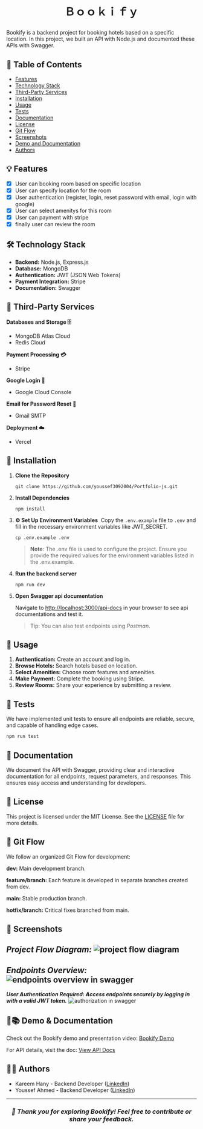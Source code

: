 # <p align=center>Ｂｏｏｋｉｆｙ</p>
Bookify is a backend project for booking hotels based on a specific location. In this project, we built an API with Node.js and documented these APIs with Swagger.

## 📖 Table of Contents

- [Features](#-features)
- [Technology Stack](#%EF%B8%8F-technology-stack)
- [Third-Party Services](#-third-party-services)
- [Installation](#-installation)
- [Usage](#-usage)
- [Tests](#-tests)
- [Documentation](#-documentation)
- [License](#-license)
- [Git Flow](#-git-flow)
- [Screenshots](#-screenshots)
- [Demo and Documentation](#-demo--documentation)
- [Authors](#-authors)


## 💡 Features

- [x] User can booking room based on specific location
- [x] User can specify location for the room
- [x] User authentication (register, login, reset password with email, login with google)
- [x] User can select amenitys for this room
- [x] User can payment with stripe
- [x] finally user can review the room

## 🛠️ Technology Stack

- **Backend:** Node.js, Express.js
- **Database:** MongoDB
- **Authentication:** JWT (JSON Web Tokens)
- **Payment Integration:** Stripe
- **Documentation:** Swagger

## 🤝 Third-Party Services

**Databases and Storage 🗄️** 
- MongoDB Atlas Cloud
- Redis Cloud

**Payment Processing 💳**
- Stripe

**Google Login 🔑**
- Google Cloud Console

**Email for Password Reset 📧**
- Gmail SMTP 

**Deployment ☁️**
- Vercel

## 💠 Installation

1. **Clone the Repository**
    
    ```shell
    git clone https://github.com/youssef3092004/Portfolio-js.git
    ```
        
2. **Install Dependencies**
    
    ```shell
    npm install
    ```
    
3. **⚙ Set Up Environment Variables** 
Copy the `.env.example` file to `.env` and fill in the necessary environment variables like JWT_SECRET.
    
    ```shell
    cp .env.example .env
    ```
    > **Note**: The .env file is used to configure the project. Ensure you provide the required values for the environment variables listed in the .env.example.
        
4. **Run the backend server**
    
    ```shell
    npm run dev
    ```
        
5. **Open Swagger api documentation**
    
    Navigate to [http://localhost:3000/api-docs](http://localhost:3000/api-docs) in your browser to see api documentations and test it.

    > Tip: You can also test endpoints using *Postman*.

## 💠 Usage

1. **Authentication:** Create an account and log in.
2. **Browse Hotels:** Search hotels based on location.
3. **Select Amenities:** Choose room features and amenities.
4. **Make Payment:** Complete the booking using Stripe.
5. **Review Rooms:** Share your experience by submitting a review.

## 🧪 Tests
We have implemented unit tests to ensure all endpoints are reliable, secure, and capable of handling edge cases.

```bash 
npm run test
```

## 📝 Documentation
We document the API with Swagger, providing clear and interactive documentation for all endpoints, request parameters, and responses. This ensures easy access and understanding for developers.

## 📜 License

This project is licensed under the MIT License. See the [LICENSE](https://github.com/youssef3092004/Portfolio-js/blob/dev/LICENSE) file for more details.

## 🔄 Git Flow
We follow an organized Git Flow for development:

**dev:** Main development branch.

**feature/branch:** Each feature is developed in separate branches created from dev.

**main:** Stable production branch.

**hotfix/branch:** Critical fixes branched from main.

## 📸 Screenshots

***Project Flow Diagram:***
![project flow diagram](./assets/project_flow_diagram.png)
---
***Endpoints Overview:***
![endpoints overview in swagger](./assets/endpoints_overview.png)
---
***User Authentication Required: Access endpoints securely by logging in with a valid JWT token.***
![authorization in swagger](./assets/authorization.png)

## 🎥📚 Demo & Documentation 
Check out the Bookify demo and presentation video: [Bookify Demo](https://drive.google.com/file/d/1n-9elQg3maaJV4ht-Skx1U84fLQErxf4/view?usp=sharing)

For API details, visit the doc: [View API Docs](https://bookify-portfolio.vercel.app/api-docs)

## 👨‍💻 Authors

-  Kareem Hany - Backend Developer  ([LinkedIn](https://www.linkedin.com/in/kareemhany/)) 
- Youssef Ahmed - Backend Developer ([LinkedIn](https://www.linkedin.com/in/youssef-ahmed-046072254/)) 

---

### <p align=center> *💬 Thank you for exploring Bookify! Feel free to contribute or share your feedback.* </p>
